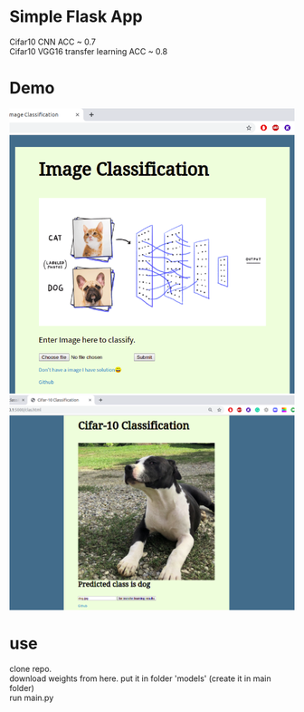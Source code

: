 # Simple Flask App

Cifar10 CNN ACC ~ 0.7<br>
Cifar10 VGG16 transfer learning ACC ~ 0.8<br>

# Demo

<img alt="Photo:1 " src="demo/demo1.png">
<img alt="Photo:2 " src="demo/demo2.png">

# use

clone repo.<br>
download weights from here. put it in folder 'models' (create it in main folder)<br>
run main.py
